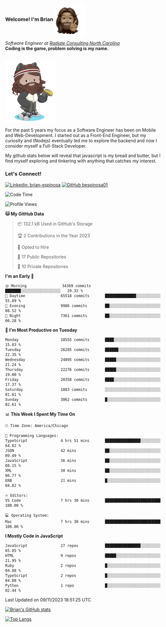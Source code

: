 ###  Welcome! I'm Brian <img align="center" src="https://github.com/bespinosa01/bespinosa01/blob/main/assets/peace-animoji.png" height="100" /></h2>
<p><em>Software Engineer at <a href="https://www.radiateconsulting.coop/north-carolina-tech-coop">Radiate Consulting North Carolina</a>
 <br/>
<!-- </br>Developer Consultant at <a href="https://codethedream.org/">Code The Dream</a> -->
</em> <b>Coding is the game, problem solving is my name.</b></p>

<br/>


 <img align="center" src="https://github.com/bespinosa01/bespinosa01/blob/main/assets/octo-me.png" height="200" /> 
 <p>
 For the past 5 years my focus as a Software Engineer has been on Mobile and Web-Development. I started out as a Front-End Engineer, but my curiosity and (Nodejs) eventually led me to explore the backend and now I consider myself a Full-Stack Developer.
</p>
<p>
 My github stats below will reveal that javascript is my bread and butter, but I find myself exploring and tinkering with anything that catches my interest. 
 </p>
 
 
### Let's Connect!

[![Linkedin: brian-espinosa](https://img.shields.io/badge/-brian--espinosa-blue?style=flat-square&logo=Linkedin&logoColor=white&link=https://www.linkedin.com/in/brian-espinosa/)](https://www.linkedin.com/in/brian-espinosa/)
[![GitHub bespinosa01](https://img.shields.io/github/followers/bespinosa01?label=follow&style=social)](https://github.com/bespinosa01)



<!--START_SECTION:waka-->
![Code Time](http://img.shields.io/badge/Code%20Time-1%2C351%20hrs%2059%20mins-blue)

![Profile Views](http://img.shields.io/badge/Profile%20Views-0-blue)

**🐱 My GitHub Data** 

> 📦 132.1 kB Used in GitHub's Storage 
 > 
> 🏆 2 Contributions in the Year 2023
 > 
> 💼 Opted to Hire
 > 
> 📜 17 Public Repositories 
 > 
> 🔑 10 Private Repositories 
 > 
**I'm an Early 🐤** 

```text
🌞 Morning                34369 commits       ███████░░░░░░░░░░░░░░░░░░   29.32 % 
🌆 Daytime                65518 commits       ██████████████░░░░░░░░░░░   55.89 % 
🌃 Evening                9986 commits        ██░░░░░░░░░░░░░░░░░░░░░░░   08.52 % 
🌙 Night                  7361 commits        ██░░░░░░░░░░░░░░░░░░░░░░░   06.28 % 
```
📅 **I'm Most Productive on Tuesday** 

```text
Monday                   18555 commits       ████░░░░░░░░░░░░░░░░░░░░░   15.83 % 
Tuesday                  26205 commits       ██████░░░░░░░░░░░░░░░░░░░   22.35 % 
Wednesday                24895 commits       █████░░░░░░░░░░░░░░░░░░░░   21.24 % 
Thursday                 22276 commits       █████░░░░░░░░░░░░░░░░░░░░   19.00 % 
Friday                   20358 commits       ████░░░░░░░░░░░░░░░░░░░░░   17.37 % 
Saturday                 1883 commits        ░░░░░░░░░░░░░░░░░░░░░░░░░   01.61 % 
Sunday                   3062 commits        █░░░░░░░░░░░░░░░░░░░░░░░░   02.61 % 
```


📊 **This Week I Spent My Time On** 

```text
🕑︎ Time Zone: America/Chicago

💬 Programming Languages: 
TypeScript               4 hrs 51 mins       ████████████████░░░░░░░░░   64.82 % 
JSON                     42 mins             ██░░░░░░░░░░░░░░░░░░░░░░░   09.49 % 
JavaScript               36 mins             ██░░░░░░░░░░░░░░░░░░░░░░░   08.15 % 
XML                      30 mins             ██░░░░░░░░░░░░░░░░░░░░░░░   06.77 % 
ERB                      21 mins             █░░░░░░░░░░░░░░░░░░░░░░░░   04.82 % 

🔥 Editors: 
VS Code                  7 hrs 30 mins       █████████████████████████   100.00 % 

💻 Operating System: 
Mac                      7 hrs 30 mins       █████████████████████████   100.00 % 
```

**I Mostly Code in JavaScript** 

```text
JavaScript               27 repos            ████████████████░░░░░░░░░   65.85 % 
HTML                     9 repos             █████░░░░░░░░░░░░░░░░░░░░   21.95 % 
Ruby                     2 repos             █░░░░░░░░░░░░░░░░░░░░░░░░   04.88 % 
TypeScript               2 repos             █░░░░░░░░░░░░░░░░░░░░░░░░   04.88 % 
Python                   1 repo              █░░░░░░░░░░░░░░░░░░░░░░░░   02.44 % 
```




 Last Updated on 09/11/2023 18:51:25 UTC
<!--END_SECTION:waka-->


<!--  Github STATS -->
[![Brian's GitHub stats](https://github-readme-stats.vercel.app/api?username=bespinosa01&hide=stars,contribs&count_private=true&show_icons=true)](https://github.com/anuraghazra/github-readme-stats)

[![Top Langs](https://github-readme-stats.vercel.app/api/top-langs/?username=bespinosa01&layout=compact)](https://github.com/anuraghazra/github-readme-stats)



<!--
**bespinosa01/bespinosa01** is a ✨ _special_ ✨ repository because its `README.md` (this file) appears on your GitHub profile.

Here are some ideas to get you started:

- 🔭 I’m currently working on ...
- 🌱 I’m currently learning ...
- 👯 I’m looking to collaborate on ...
- 🤔 I’m looking for help with ...
- 💬 Ask me about ...
- 📫 How to reach me: ...
- 😄 Pronouns: ...
- ⚡ Fun fact: ...
-->
